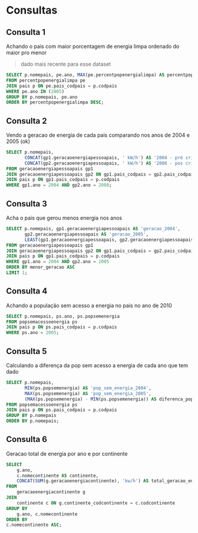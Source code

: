 # Consultas

## Consulta 1
Achando o pais com maior porcentagem de energia limpa ordenado do maior pro menor
> dado mais recente para esse dataset

```sql
SELECT p.nomepais, pe.ano, MAX(pe.percentpopenergialimpa) AS percentpopenergialimpa
FROM percentpopenergialimpa pe
JOIN pais p ON pe.pais_codpais = p.codpais
WHERE pe.ano IN (2005)
GROUP BY p.nomepais, pe.ano
ORDER BY percentpopenergialimpa DESC;
```

## Consulta 2
Vendo a geracao de energia de cada pais comparando nos anos de 2004 e 2005 (ok)

```sql
SELECT p.nomepais, 
       CONCAT(gp1.geracaoenergiapessoapais, ' kW/h') AS '2004 - pré crise', 
       CONCAT(gp2.geracaoenergiapessoapais, ' kW/h') AS '2008 - pos crise'
FROM geracaoenergiapessoapais gp1
JOIN geracaoenergiapessoapais gp2 ON gp1.pais_codpais = gp2.pais_codpais
JOIN pais p ON gp1.pais_codpais = p.codpais
WHERE gp1.ano = 2004 AND gp2.ano = 2008;
```

## Consulta 3
Acha o pais que gerou menos energia nos anos 

```sql
SELECT p.nomepais, gp1.geracaoenergiapessoapais AS 'geracao_2004', 
       gp2.geracaoenergiapessoapais AS 'geracao_2005',
       LEAST(gp1.geracaoenergiapessoapais, gp2.geracaoenergiapessoapais) AS menor_geracao
FROM geracaoenergiapessoapais gp1
JOIN geracaoenergiapessoapais gp2 ON gp1.pais_codpais = gp2.pais_codpais
JOIN pais p ON gp1.pais_codpais = p.codpais
WHERE gp1.ano = 2004 AND gp2.ano = 2005
ORDER BY menor_geracao ASC
LIMIT 1;
```

## Consulta 4
Achando a população sem acesso a energia no pais no ano de 2010

```sql
SELECT p.nomepais, ps.ano, ps.popsemenergia
FROM popsemacessoenergia ps
JOIN pais p ON ps.pais_codpais = p.codpais
WHERE ps.ano = 2005;
```

## Consulta 5
Calculando a diferença da pop sem acesso a energia de cada ano que tem dado

```sql
SELECT p.nomepais, 
       MIN(ps.popsemenergia) AS 'pop_sem_energia_2004',
       MAX(ps.popsemenergia) AS 'pop_sem_energia_2005',
       (MAX(ps.popsemenergia) - MIN(ps.popsemenergia)) AS diferenca_popsemenergia
FROM popsemacessoenergia ps
JOIN pais p ON ps.pais_codpais = p.codpais
GROUP BY p.nomepais
ORDER BY p.nomepais;                           
```

## Consulta 6
Geracao total de energia por ano e por continente 

```sql
SELECT 
    g.ano,
    c.nomecontinente AS continente,
    CONCAT(SUM(g.geracaoenergiacontinente), 'kw/h') AS total_geracao_energia
FROM 
    geracaoenergiacontinente g
JOIN 
    continente c ON g.continente_codcontinente = c.codcontinente
GROUP BY 
    g.ano, c.nomecontinente
ORDER BY 
c.nomecontinente ASC;
```